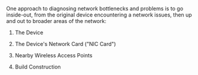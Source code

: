 One approach to diagnosing network bottlenecks and problems is to go inside-out, from the original device encountering a network issues, then up and out to broader areas of the network:

1. The Device


2. The Device's Network Card ("NIC Card")


3. Nearby Wireless Access Points


4. Build Construction  
